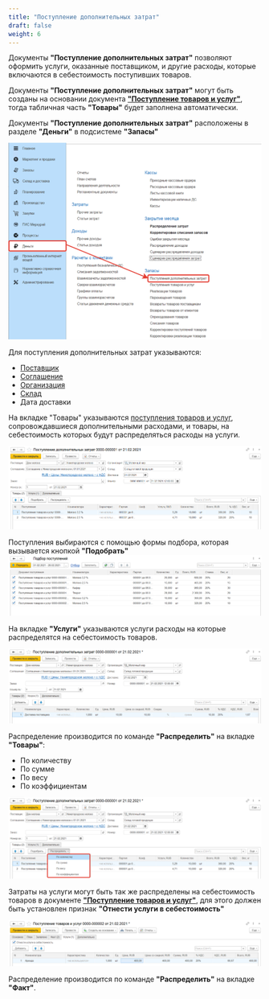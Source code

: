 ```yaml
---
title: "Поступление дополнительных затрат"
draft: false
weight: 6
---
```


Документы **"Поступление дополнительных затрат"** позволяют оформить услуги, оказанные поставщиком, и другие расходы, которые включаются в себестоимость поступивших товаров.

Документы **"Поступление дополнительных затрат"** могут быть созданы на основании документа [**"Поступление товаров и услуг"**](../Purchases/ReceiptOfProducts), тогда табличная часть **"Товары"** будет заполнена автоматически.

Документы **"Поступление дополнительных затрат"** расположены в разделе **"Деньги"** в подсистеме **"Запасы"**

[![1][1]][1]

Для поступления дополнительных затрат указываются:

- [Поставщик](../CommonInformation/Contractor.md)
- [Соглашение](../CRM/CustomerService/Pricing/AgreementsWithContractors.md)
- [Организация](../CommonInformation/Organization.md)
- [Склад](../CommonInformation/Warehouse.md)
- Дата доставки

На вкладке "Товары" указываются [поступления товаров и услуг](../Purchases/ReceiptOfProducts), сопровождавшиеся дополнительными расходами, и товары, на себестоимость которых будут распределяться расходы на услуги.

[![2][2]][2]

Поступления выбираются с помощью формы подбора, которая вызывается кнопкой **"Подобрать"**
[![3][3]][3]

На вкладке **"Услуги"** указываются услуги расходы на которые распределятся на себестоимость товаров.

[![4][4]][4]

Распределение производится по команде **"Распределить"** на вкладке **"Товары"**:

- По количеству
- По сумме
- По весу
- По коэффициентам

[![5][5]][5]

Затраты на услуги могут быть так же распределены на себестоимость товаров в документе [**"Поступление товаров и услуг"**](../Purchases/ReceiptOfProducts), для этого должен быть установлен признак **"Отнести услуги в себестоимость"**

[![6][6]][6]

Распределение производится по команде **"Распределить"** на вкладке **"Факт"**.

[1]: 1.png
[2]: 2.png
[3]: 3.png
[4]: 4.png
[5]: 5.png
[6]: 6.png

